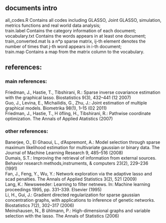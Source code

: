 ## documents intro

all_codes.R  Contains all codes including GLASSO, Joint GLASSO, simulation, metrics functions and real world data analysis;  
train.label  Contains the category information of each document;  
vocabulary.txt  Contains the words appears in at least one document;  
train_converted.mat  Is a n*p sparse matrix, ij-th element denotes the number of times that j-th word appears in i-th document;  
train.map  Contains a map from the matrix column to the vocabulary.  

## references:
### main references:
Friedman, J., Hastie, T., Tibshirani, R.: Sparse inverse covariance estimation with the graphical lasso. Biostatistics 9(3), 432–441 (12 2007)  
Guo, J., Levina, E., Michailidis, G., Zhu, J.: Joint estimation of multiple graphical models. Biometrika 98(1), 1–15 (02 2011)  
Friedman, J., Hastie, T., H ̈ofling, H., Tibshirani, R.: Pathwise coordinate optimization. The Annals of Applied Atatistics (2007)  


### other references:
Banerjee, O., El Ghaoui, L., d’Aspremont, A.: Model selection through sparse maximum likelihood estimation for multivariate gaussian or binary data. The Journal of Machine Learning Research 9, 485–516 (2008)  
Dumais, S.T.: Improving the retrieval of information from external sources. Behavior research methods,instruments, & computers 23(2), 229–236 (1991)  
Fan, J., Feng, Y., Wu, Y.: Network exploration via the adaptive lasso and scad penalties. The Annals of Applied Statistics 3(2), 521 (2009)  
Lang, K.: Newsweeder: Learning to filter netnews. In: Machine learning proceedings 1995, pp. 331–339. Elsevier (1995)  
Li, H., Gui, J.: Gradient directed regularization for sparse gaussian concentration graphs, with applications to inference of genetic networks. Biostatistics 7(2), 302–317 (2006)  
Meinshausen, N., B ̈uhlmann, P.: High-dimensional graphs and variable selection with the lasso. The Annals of Statistics (2006)


